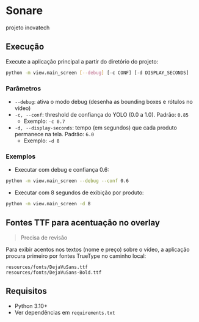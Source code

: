 # Sonare
projeto inovatech

## Execução

Execute a aplicação principal a partir do diretório do projeto:

```bash
python -m view.main_screen [--debug] [-c CONF] [-d DISPLAY_SECONDS]
```

### Parâmetros
- `--debug`: ativa o modo debug (desenha as bounding boxes e rótulos no vídeo)
- `-c, --conf`: threshold de confiança do YOLO (0.0 a 1.0). Padrão: `0.85`
  - Exemplo: `-c 0.7`
- `-d, --display-seconds`: tempo (em segundos) que cada produto permanece na tela. Padrão: `6.0`
  - Exemplo: `-d 8`

### Exemplos
- Executar com debug e confiança 0.6:
```bash
python -m view.main_screen --debug --conf 0.6
```

- Executar com 8 segundos de exibição por produto:
```bash
python -m view.main_screen -d 8
```

## Fontes TTF para acentuação no overlay 

> Precisa de revisão

Para exibir acentos nos textos (nome e preço) sobre o vídeo, a aplicação procura primeiro por fontes TrueType no caminho local:

```
resources/fonts/DejaVuSans.ttf
resources/fonts/DejaVuSans-Bold.ttf
```

## Requisitos
- Python 3.10+
- Ver dependências em `requirements.txt`
